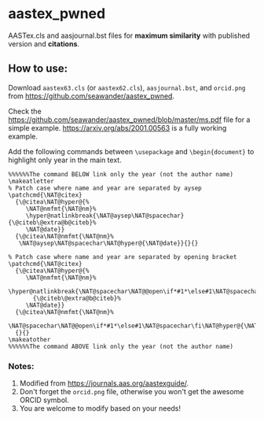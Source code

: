 # aastex_pwned
AASTex.cls and aasjournal.bst files for __maximum similarity__ with published version and __citations__.

## How to use:
Download ```aastex63.cls``` (or ```aastex62.cls```), ```aasjournal.bst```, and ```orcid.png``` from https://github.com/seawander/aastex_pwned.

Check the https://github.com/seawander/aastex_pwned/blob/master/ms.pdf file for a simple example. https://arxiv.org/abs/2001.00563 is a fully working example.

Add the following commands between `\usepackage` and `\begin{document}` to highlight only year in the main text.
```
%%%%%%The command BELOW link only the year (not the author name)
\makeatletter
% Patch case where name and year are separated by aysep
\patchcmd{\NAT@citex}
  {\@citea\NAT@hyper@{%
     \NAT@nmfmt{\NAT@nm}%
     \hyper@natlinkbreak{\NAT@aysep\NAT@spacechar}{\@citeb\@extra@b@citeb}%
     \NAT@date}}
  {\@citea\NAT@nmfmt{\NAT@nm}%
   \NAT@aysep\NAT@spacechar\NAT@hyper@{\NAT@date}}{}{}

% Patch case where name and year are separated by opening bracket
\patchcmd{\NAT@citex}
  {\@citea\NAT@hyper@{%
     \NAT@nmfmt{\NAT@nm}%
     \hyper@natlinkbreak{\NAT@spacechar\NAT@@open\if*#1*\else#1\NAT@spacechar\fi}%
       {\@citeb\@extra@b@citeb}%
     \NAT@date}}
  {\@citea\NAT@nmfmt{\NAT@nm}%
   \NAT@spacechar\NAT@@open\if*#1*\else#1\NAT@spacechar\fi\NAT@hyper@{\NAT@date}}
  {}{}
\makeatother
%%%%%%The command ABOVE link only the year (not the author name)
```

### Notes:
1. Modified from https://journals.aas.org/aastexguide/.
2. Don't forget the ```orcid.png``` file, otherwise you won't get the awesome ORCID symbol.
3. You are welcome to modify based on your needs!
